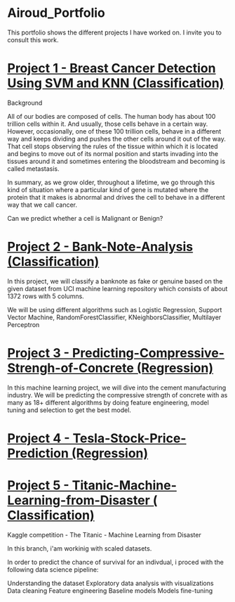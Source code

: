 # Airoud_Portfolio
This portfolio shows the different projects I have worked on. 
I invite you to consult this work.

# [Project 1 - Breast Cancer Detection Using SVM and KNN (Classification)](https://github.com/airoud/Breast-Cancer-Detection-Using-SVM-and-KNN)
Background

All of our bodies are composed of cells. The human body has about 100 trillion cells within it. And usually, those cells behave in a certain way. However, occasionally, one of these 100 trillion cells, behave in a different way and keeps dividing and pushes the other cells around it out of the way. That cell stops observing the rules of the tissue within which it is located and begins to move out of its normal position and starts invading into the tissues around it and sometimes entering the bloodstream and becoming is called metastasis.

In summary, as we grow older, throughout a lifetime, we go through this kind of situation where a particular kind of gene is mutated where the protein that it makes is abnormal and drives the cell to behave in a different way that we call cancer.

Can we predict whether a cell is Malignant or Benign?

# [Project 2 - Bank-Note-Analysis (Classification)](https://github.com/airoud/Bank-Note-Analysis)

In this project, we will classify a banknote as fake or genuine based on the given dataset from UCI machine learning repository which consists of about 1372 rows with 5 columns.

We will be using different algorithms such as Logistic Regression, Support Vector Machine, RandomForestClassifier, KNeighborsClassifier, Multilayer Perceptron

# [Project 3 - Predicting-Compressive-Strengh-of-Concrete (Regression)](https://github.com/airoud/Predicting-Compressive-Strengh-of-Concrete)
In this machine learning project, we will dive into the cement manufacturing industry. We will be predicting the compressive strength of concrete with as many as 18+ different algorithms by doing feature engineering, model tuning and selection to get the best model.

# [Project 4 - Tesla-Stock-Price-Prediction (Regression)](https://github.com/airoud/Tesla-stock-price-prediction)

# [Project 5 - Titanic-Machine-Learning-from-Disaster ( Classification)](https://github.com/airoud/Titanic-Machine-Learning-from-Disaster/tree/Scaling-Features)
Kaggle competition - The Titanic - Machine Learning from Disaster

In this branch, i'am workinig with scaled datasets.

In order to predict the chance of survival for an indivdual, i proced with the following data science pipeline:

Understanding the dataset Exploratory data analysis with visualizations Data cleaning Feature engineering Baseline models Models fine-tuning
